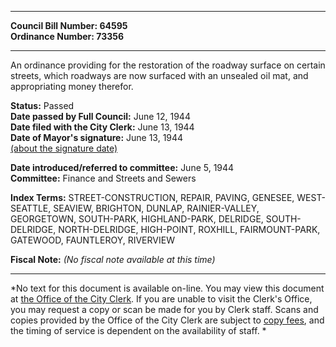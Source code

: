 * * * * *  
  
**Council Bill Number: [](#h0)[](#h2)64595**   
**Ordinance Number: 73356**  
  
* * * * *  
  
An ordinance providing for the restoration of the roadway surface on certain streets, which roadways are now surfaced with an unsealed oil mat, and appropriating money therefor.  
  
**Status:** Passed   
**Date passed by Full Council:** June 12, 1944   
**Date filed with the City Clerk:** June 13, 1944   
**Date of Mayor's signature:** June 13, 1944   
[(about the signature date)](/~public/approvaldate.htm)   
  
  
**Date introduced/referred to committee:** June 5, 1944   
**Committee:** Finance and Streets and Sewers   
  
**Index Terms:** STREET-CONSTRUCTION, REPAIR, PAVING, GENESEE, WEST-SEATTLE, SEAVIEW, BRIGHTON, DUNLAP, RAINIER-VALLEY, GEORGETOWN, SOUTH-PARK, HIGHLAND-PARK, DELRIDGE, SOUTH-DELRIDGE, NORTH-DELRIDGE, HIGH-POINT, ROXHILL, FAIRMOUNT-PARK, GATEWOOD, FAUNTLEROY, RIVERVIEW  
  
**Fiscal Note:** *(No fiscal note available at this time)*  
  
* * * * *  
  
*No text for this document is available on-line. You may view this document at [the Office of the City Clerk](http://www.seattle.gov/leg/clerk/contactUs.htm). If you are unable to visit the Clerk's Office, you may request a copy or scan be made for you by Clerk staff. Scans and copies provided by the Office of the City Clerk are subject to [copy fees](http://clerk.seattle.gov/~public/clerkfees.htm), and the timing of service is dependent on the availability of staff. *  
  
  
